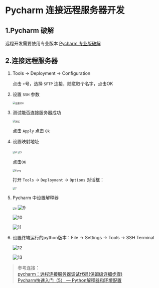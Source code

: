 # Pycharm 连接远程服务器开发
## 1.Pycharm 破解
远程开发需要使用专业版本 [Pycharm 专业版破解](https://blog.junxu666.top/p/7624.html)

## 2.连接远程服务器

1. Tools -> Deployment -> Configuration

   点击 `+`号，选择 `SFTP` 连接，随意取个名字，点击OK

2. 设置 `SSH` 参数

   <img src="http://django_learn.zhangpan.online/static/2.png" alt="设置SSH " style="zoom:50%;" />

3. 测试能否连接服务器成功

   <img src="http://django_learn.zhangpan.online/static/3.png" alt="测试" style="zoom:50%;" />

   点击 `Apply` 点击 `Ok`

4. 设置映射地址

   <img src="http://django_learn.zhangpan.online/static/4.png" alt="4" style="zoom:50%;" />

   <img src="http://django_learn.zhangpan.online/static/5.png" alt="5" style="zoom:50%;" />

   点击`OK`

   <img src="http://django_learn.zhangpan.online/static/6.png" alt="6.png" style="zoom:50%;" />

   打开 `Tools` -> `Deployment` -> `Options` 对话框：

   <img src="http://django_learn.zhangpan.online/static/7.png" alt="7" style="zoom:50%;" />

5. Pycharm 中设置解释器

   <img src="http://django_learn.zhangpan.online/static/8.png" alt="8" style="zoom:50%;" />

   <img src="http://django_learn.zhangpan.online/static/9.png" alt="9" />

   ![10](http://django_learn.zhangpan.online/static/10.png)

   ![11](http://django_learn.zhangpan.online/static/11.png)

6. 设置终端运行的python版本：File -> Settings -> Tools -> SSH Terminal

   ![12](http://django_learn.zhangpan.online/static/12.png)

   ![13](http://django_learn.zhangpan.online/static/13.png)


> 参考连接：  
> [pycharm：远程连接服务器调试代码(保姆级详细步骤)](https://blog.csdn.net/fengbao24/article/details/125515542)  
> [Pycharm快速入门（5） — Python解释器和环境配置](https://blog.csdn.net/panc_guizaijianchi/article/details/123212761#:~:text=Location,%E6%96%87%E4%BB%B6%E5%A4%B9%E8%87%AA%E5%8A%A8%E5%88%9B%E5%BB%BA%E3%80%82)